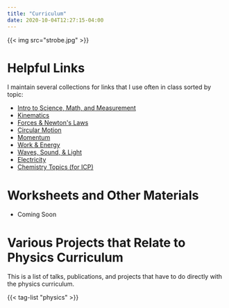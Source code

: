 ```yaml
---
title: "Curriculum"
date: 2020-10-04T12:27:15-04:00
---
```


{{< img src="strobe.jpg" >}}

# Helpful Links

I maintain several collections for links that I use often in class sorted by topic:

 * [Intro to Science, Math, and Measurement](https://start.me/p/7kwv8p/intro-stuff)
 * [Kinematics](https://start.me/p/6rm0bL/kinematics)
 * [Forces & Newton's Laws](https://start.me/p/5vOJYX/forces-newton-s-laws)
 * [Circular Motion](https://start.me/p/dlveyG/circular-motion)
 * [Momentum](https://start.me/p/1k2ea9/momentum)
 * [Work & Energy](https://start.me/p/7kGr9x/energy)
 * [Waves, Sound, & Light](https://start.me/p/4K986X/waves-sound-light)
 * [Electricity](https://start.me/p/b5bOk1/electricity)
 * [Chemistry Topics (for ICP)](https://start.me/p/QRp2eO/icp-chemistry)

# Worksheets and Other Materials

 * Coming Soon

# Various Projects that Relate to Physics Curriculum

This is a list of talks, publications, and projects that have to do directly with the physics curriculum.

{{< tag-list "physics" >}}